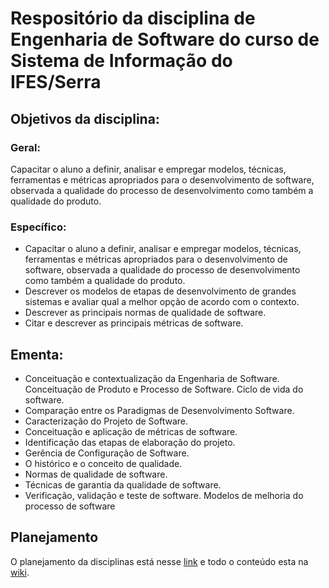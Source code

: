 # Respositório da disciplina de Engenharia de Software do curso de Sistema de Informação do IFES/Serra

## Objetivos da disciplina:

### Geral:

Capacitar   o   aluno   a   definir,   analisar   e   empregar   modelos,   técnicas,   ferramentas   e   métricas apropriados    para    o     desenvolvimento     de     software,    observada     a    qualidade    do    processo     de desenvolvimento como também a qualidade do produto.

### Específico:

* Capacitar   o   aluno   a   definir,   analisar   e   empregar   modelos,   técnicas,   ferramentas   e   métricas apropriados   para   o   desenvolvimento   de   software,   observada   a   qualidade   do   processo   de desenvolvimento como também a qualidade do produto.
* Descrever   os   modelos   de   etapas   de   desenvolvimento   de   grandes   sistemas   e   avaliar   qual   a melhor opção de acordo com o contexto.
* Descrever as principais normas de qualidade de software.
* Citar e descrever as principais métricas de software.

## Ementa:

* Conceituação e contextualização da Engenharia de Software. Conceituação de Produto e Processo de   Software.   Ciclo   de   vida   do   software.   
* Comparação   entre   os   Paradigmas   de   Desenvolvimento Software. 
* Caracterização do Projeto de Software. 
* Conceituação e aplicação de métricas de software.
* Identificação   das   etapas   de   elaboração   do   projeto.   
* Gerência   de   Configuração   de   Software.   
* O histórico   e   o   conceito   de   qualidade.   
* Normas   de   qualidade   de   software.   
* Técnicas   de   garantia   da qualidade de software. 
* Verificação, validação e teste de software. Modelos de melhoria do processo de software

## Planejamento 
O planejamento da disciplinas está nesse [link](https://docs.google.com/spreadsheets/d/1dAhvO4jrT9dygJTZA3HHnPf98UeXtceT2uOoykf2NMY/pubhtml) e todo o conteúdo esta na [wiki](https://github.com/paulossjunior/ES/wiki).
